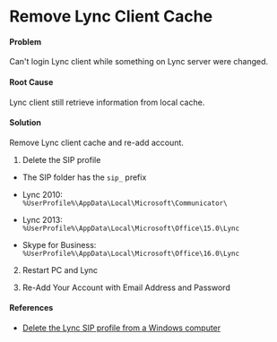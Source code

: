 # Remove Lync Client Cache

#### Problem
Can't login Lync client while something on Lync server were changed.

#### Root Cause
Lync client still retrieve information from local cache.

#### Solution
Remove Lync client cache and re-add account.

1. Delete the SIP profile
  * The SIP folder has the `sip_` prefix

  * Lync 2010:  
    `%UserProfile%\AppData\Local\Microsoft\Communicator\`

  * Lync 2013:  
    `%UserProfile%\AppData\Local\Microsoft\Office\15.0\Lync`

  * Skype for Business:  
    `%UserProfile%\AppData\Local\Microsoft\Office\16.0\Lync`

2. Restart PC and Lync

3. Re-Add Your Account with Email Address and Password



#### References
* [Delete the Lync SIP profile from a Windows computer](https://chinookcommunications.zendesk.com/hc/en-us/articles/203814180-Delete-the-Lync-SIP-profile-from-a-Windows-computer)